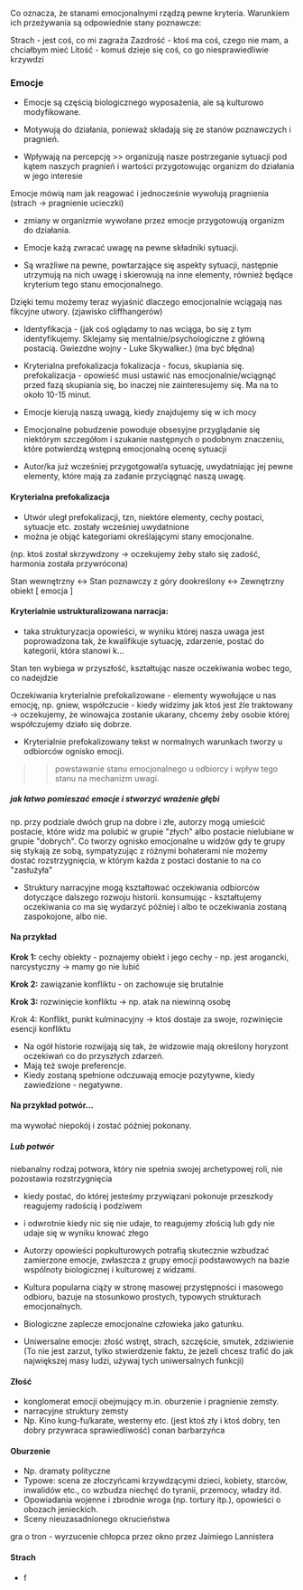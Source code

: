 

Co oznacza, że stanami emocjonalnymi rządzą pewne kryteria. Warunkiem ich przeżywania są odpowiednie stany poznawcze:

Strach - jest coś, co mi zagraża
Zazdrość - ktoś ma coś, czego nie mam, a chciałbym mieć
Litość - komuś dzieje się coś, co go niesprawiedliwie krzywdzi


### Emocje

- Emocje są częścią biologicznego wyposażenia, ale są kulturowo modyfikowane.

- Motywują do działania, ponieważ składają się ze stanów poznawczych i pragnień.
- Wpływają na percepcję >> organizują nasze postrzeganie sytuacji pod kątem naszych pragnień i wartości przygotowując organizm do działania w jego interesie

Emocje mówią nam jak reagować i jednocześnie wywołują pragnienia (strach -> pragnienie ucieczki)

- zmiany w organizmie wywołane przez emocje przygotowują organizm do działania.


- Emocje każą zwracać uwagę na pewne składniki sytuacji.
- Są wrażliwe na pewne, powtarzające się aspekty sytuacji, następnie utrzymują na nich uwagę i skierowują na inne elementy, również będące kryterium tego stanu emocjonalnego.

Dzięki temu możemy teraz wyjaśnić dlaczego emocjonalnie wciągają nas fikcyjne utwory.
(zjawisko cliffhangerów)



- Identyfikacja - (jak coś oglądamy to nas wciąga, bo się z tym identyfikujemy. Sklejamy się mentalnie/psychologiczne z główną postacią. Gwiezdne wojny - Luke Skywalker.)
  (ma być błędna)

- Kryterialna prefokalizacja
  fokalizacja - focus, skupiania się.
  prefokalizacja - opowieść musi ustawić nas emocjonalnie/wciągnąć przed fazą skupiania się, bo                         inaczej nie zainteresujemy się. Ma na to około 10-15 minut.


- Emocje kierują naszą uwagą, kiedy znajdujemy się w ich mocy
- Emocjonalne pobudzenie powoduje obsesyjne przyglądanie się niektórym szczegółom i szukanie następnych o podobnym znaczeniu, które potwierdzą wstępną emocjonalną ocenę sytuacji




- Autor/ka już wcześniej przygotgował/a sytuację, uwydatniając jej pewne elementy, które mają za zadanie przyciągnąć naszą uwagę.


#### Kryterialna prefokalizacja
- Utwór uległ prefokalizacji, tzn, niektóre elementy, cechy postaci, sytuacje etc. zostały wcześniej uwydatnione
- można je objąć kategoriami określającymi stany emocjonalne.


(np. ktoś został skrzywdzony -> oczekujemy żeby stało się zadość, harmonia została przywrócona)


Stan wewnętrzny <-> Stan poznawczy z góry dookreślony <-> Zewnętrzny obiekt
[                                       emocja                                         ]



#### Kryterialnie ustrukturalizowana narracja:

- taka strukturyzacja opowieści, w wyniku której nasza uwaga jest poprowadzona tak, że kwalifikuje sytuację, zdarzenie, postać do kategorii, która stanowi k...



Stan ten wybiega w przyszłość, kształtując nasze oczekiwania wobec tego, co nadejdzie


Oczekiwania kryterialnie prefokalizowane - elementy wywołujące u nas emocję, np. gniew, współczucie - kiedy widzimy jak ktoś jest źle traktowany -> oczekujemy, że winowajca zostanie ukarany, chcemy żeby osobie której współczujemy działo się dobrze.


- Kryterialnie prefokalizowany tekst w normalnych warunkach tworzy u odbiorców ognisko emocji.
>> powstawanie stanu emocjonalnego u odbiorcy i wpływ tego stanu na mechanizm uwagi.

##### jak łatwo pomieszać emocje i stworzyć wrażenie głębi
np. przy podziale dwóch grup na dobre i złe, autorzy mogą umieścić postacie, które widz ma polubić w grupie "złych" albo postacie nielubiane w grupie "dobrych". Co tworzy ognisko emocjonalne u widzów gdy te grupy się stykają ze sobą, sympatyzując z różnymi bohaterami nie możemy dostać rozstrzygnięcia, w którym każda z postaci dostanie to na co "zasłużyła"


- Struktury narracyjne mogą kształtować oczekiwania odbiorców dotyczące dalszego rozwoju historii.
konsumując - kształtujemy oczekiwania co ma się wydarzyć później i albo te oczekiwania zostaną zaspokojone, albo nie.



#### Na przykład

**Krok 1:** cechy obiekty - poznajemy obiekt i jego cechy - np. jest arogancki, narcystyczny -> mamy               go nie lubić

**Krok 2:** zawiązanie konfliktu - on zachowuje się brutalnie

**Krok 3:** rozwinięcie konfliktu -> np. atak na niewinną osobę

Krok 4: Konflikt, punkt kulminacyjny -> ktoś dostaje za swoje, rozwinięcie esencji konfliktu



- Na ogół historie rozwijają się tak, że widzowie mają określony horyzont oczekiwań co do przyszłych zdarzeń.
- Mają też swoje preferencje.
- Kiedy zostaną spełnione odczuwają emocje pozytywne, kiedy zawiedzione - negatywne.



#### Na przykład potwór...

ma wywołać niepokój i zostać później pokonany.
##### Lub potwór
niebanalny rodzaj potwora, który nie spełnia swojej archetypowej roli, nie pozostawia rozstrzygnięcia
- kiedy postać, do której jesteśmy przywiązani pokonuje przeszkody reagujemy radością i podziwem
- i odwrotnie kiedy nic się nie udaje, to reagujemy złością lub gdy nie udaje się w wyniku knować złego

- Autorzy opowieści popkulturowych potrafią skutecznie wzbudzać zamierzone emocje, zwłaszcza z grupy emocji podstawowych na bazie wspólnoty biologicznej i kulturowej z widzami.

- Kultura popularna ciąży w stronę masowej przystępności i masowego odbioru, bazuje na stosunkowo prostych, typowych strukturach emocjonalnych.
- Biologiczne zaplecze emocjonalne człowieka jako gatunku.
- Uniwersalne emocje: złość wstręt, strach, szczęście, smutek, zdziwienie
(To nie jest zarzut, tylko stwierdzenie faktu, że jeżeli chcesz trafić do jak największej masy ludzi, używaj tych uniwersalnych funkcji)



#### Złość
- konglomerat emocji obejmujący m.in. oburzenie i pragnienie zemsty.
- narracyjne struktury zemsty
- Np. Kino kung-fu/karate, westerny etc. (jest ktoś zły i ktoś dobry, ten dobry przywraca sprawiedliwość)
conan barbarzyńca

#### Oburzenie
- Np. dramaty polityczne
- Typowe: scena ze złoczyńcami krzywdzącymi dzieci, kobiety, starców, inwalidów etc., co wzbudza niechęć do tyranii, przemocy, władzy itd.
- Opowiadania wojenne i zbrodnie wroga (np. tortury itp.), opowieści o obozach jenieckich.
- Sceny nieuzasadnionego okrucieństwa

gra o tron - wyrzucenie chłopca przez okno przez Jaimiego Lannistera

#### Strach
- f